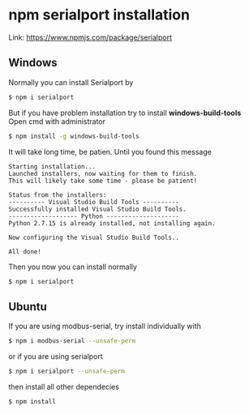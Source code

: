 # npm serialport installation

Link: https://www.npmjs.com/package/serialport

## Windows
Normally you can install Serialport by 
```sh
$ npm i serialport
```
But if you have problem installation try to install **windows-build-tools**\
Open cmd with administrator
```sh
$ npm install -g windows-build-tools
```
It will take long time, be patien. Until you found this message
```
Starting installation...
Launched installers, now waiting for them to finish.
This will likely take some time - please be patient!

Status from the installers:
---------- Visual Studio Build Tools ----------
Successfully installed Visual Studio Build Tools.
------------------- Python --------------------
Python 2.7.15 is already installed, not installing again.

Now configuring the Visual Studio Build Tools..

All done!
```
Then you now you can install normally
```sh
$ npm i serialport
```


## Ubuntu
If you are using modbus-serial, try install individually with
```sh
$ npm i modbus-serial --unsafe-perm
```

or if you are using serialport
```sh
$ npm i serialport --unsafe-perm
```

then install all other dependecies

```sh
$ npm install
```
